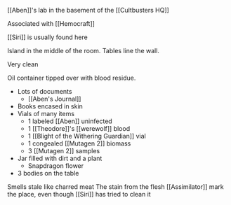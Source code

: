 [[Aben]]'s lab in the basement of the [[Cultbusters HQ]]

Associated with [[Hemocraft]]

[[Siri]] is usually found here

Island in the middle of the room.
Tables line the wall. 

Very clean

Oil container tipped over with blood residue.

- Lots of documents
	- [[Aben's Journal]]
- Books encased in skin
- Vials of many items
	- 1 labeled [[Aben]] uninfected
	- 1 [[Theodore]]'s [[werewolf]] blood
	- 1  [[Blight of the Withering Guardian]] vial
	- 1 congealed [[Mutagen 2]] biomass
	- 3 [[Mutagen 2]] samples
- Jar filled with dirt and a plant
	- Snapdragon flower
- 3 bodies on the table

Smells stale like charred meat
The stain from the flesh [[Assimilator]] mark the place, even though [[Siri]] has tried to clean it